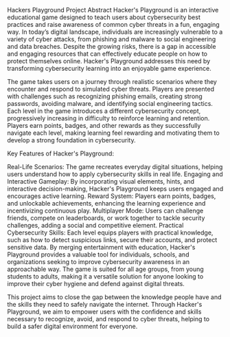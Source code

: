 Hackers Playground Project Abstract
Hacker's Playground is an interactive educational game designed to teach users about cybersecurity best practices and raise awareness of common cyber threats in a fun, engaging way. In today’s digital landscape, individuals are increasingly vulnerable to a variety of cyber attacks, from phishing and malware to social engineering and data breaches. Despite the growing risks, there is a gap in accessible and engaging resources that can effectively educate people on how to protect themselves online. Hacker's Playground addresses this need by transforming cybersecurity learning into an enjoyable game experience.

The game takes users on a journey through realistic scenarios where they encounter and respond to simulated cyber threats. Players are presented with challenges such as recognizing phishing emails, creating strong passwords, avoiding malware, and identifying social engineering tactics. Each level in the game introduces a different cybersecurity concept, progressively increasing in difficulty to reinforce learning and retention. Players earn points, badges, and other rewards as they successfully navigate each level, making learning feel rewarding and motivating them to develop a strong foundation in cybersecurity.

Key Features of Hacker's Playground:

Real-Life Scenarios: The game recreates everyday digital situations, helping users understand how to apply cybersecurity skills in real life.
Engaging and Interactive Gameplay: By incorporating visual elements, hints, and interactive decision-making, Hacker's Playground keeps users engaged and encourages active learning.
Reward System: Players earn points, badges, and unlockable achievements, enhancing the learning experience and incentivizing continuous play.
Multiplayer Mode: Users can challenge friends, compete on leaderboards, or work together to tackle security challenges, adding a social and competitive element.
Practical Cybersecurity Skills: Each level equips players with practical knowledge, such as how to detect suspicious links, secure their accounts, and protect sensitive data.
By merging entertainment with education, Hacker's Playground provides a valuable tool for individuals, schools, and organizations seeking to improve cybersecurity awareness in an approachable way. The game is suited for all age groups, from young students to adults, making it a versatile solution for anyone looking to improve their cyber hygiene and defend against digital threats.

This project aims to close the gap between the knowledge people have and the skills they need to safely navigate the internet. Through Hacker's Playground, we aim to empower users with the confidence and skills necessary to recognize, avoid, and respond to cyber threats, helping to build a safer digital environment for everyone.
